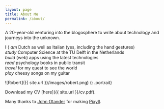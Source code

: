 ```yaml
---
layout: page
title: About Me
permalink: /about/
---
```


A 20-year-old venturing into the blogosphere to write about technology and journeys into the unknown.

<p class="verbs">
<span class="i">I</span>
<span class="bracket">{</span>
<i>am</i> Dutch as well as Italian (yes, including the hand gestures)<br />
<i>study</i> Computer Science at the TU Delft in the Netherlands<br />
<i>build</i> (web) apps using the latest technologies<br />
<i>read</i> psychology books in public transit<br />
<i>travel</i> for my quest to see the world<br />
<i>play</i> cheesy songs on my guitar
</p>

![Robert]({{ site.url }}/images/robert.png)
{: .portrait}

Download my CV [here]({{ site.url }}/cv.pdf).

Many thanks to [John Otander](http://johnotander.com) for making [Pixyll](https://github.com/johnotander/pixyll).


